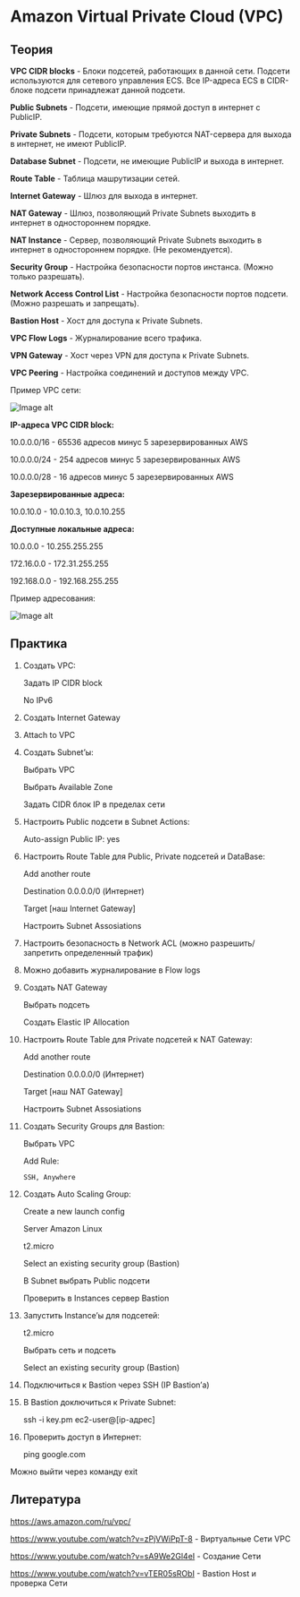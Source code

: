 # Amazon Virtual Private Cloud (VPC)

## Теория

**VPC CIDR blocks** - Блоки подсетей, работающих в данной сети. Подсети используются для сетевого управления ECS. Все IP-адреса ECS в CIDR-блоке подсети принадлежат данной подсети.

**Public Subnets** - Подсети, имеющие прямой доступ в интернет с PublicIP.

**Private Subnets** - Подсети, которым требуются NAT-сервера для выхода в интернет, не имеют PublicIP.

**Database Subnet** - Подсети, не имеющие PublicIP и выхода в интернет.

**Route Table** - Таблица машрутизации сетей.

**Internet Gateway** - Шлюз для выхода в интернет.

**NAT Gateway** - Шлюз, позволяющий Private Subnets выходить в интернет в одностороннем порядке.

**NAT Instance** - Сервер, позволяющий Private Subnets выходить в интернет в одностороннем порядке. (Не рекомендуется).

**Security Group** - Настройка безопасности портов инстанса. (Можно только разрешать).

**Network Access Control List** - Настройка безопасности портов подсети. (Можно разрешать и запрещать).

**Bastion Host** - Хост для доступа к Private Subnets.

**VPC Flow Logs** - Журналирование всего трафика.

**VPN Gateway** - Хост через VPN для доступа к Private Subnets.

**VPC Peering** - Настройка соединений и доступов между VPC.

Пример VPC сети:

![Image alt](https://docs.google.com/drawings/d/e/2PACX-1vSwj9UMO2qntCrLJhFNtehG5Q8uUNrmJL_iY6T9kPHvuQwh7skTLNj5o5EyaVB2qokWm7sG0dJhjyW5/pub?w=563&h=346)

**IP-адреса VPC CIDR block:**

10.0.0.0/16 - 65536 адресов минус 5 зарезервированных AWS

10.0.0.0/24 - 254 адресов минус 5 зарезервированных AWS

10.0.0.0/28 - 16 адресов минус 5 зарезервированных AWS

**Зарезервированные адреса:**

10.0.10.0 - 10.0.10.3, 10.0.10.255

**Доступные локальные адреса:**

10.0.0.0 - 10.255.255.255

172.16.0.0 - 172.31.255.255

192.168.0.0 - 192.168.255.255

Пример адресования:

![Image alt](https://docs.google.com/drawings/d/e/2PACX-1vSzzPsGVaSFq7LFm5iygHvM9mWKumBD9EMlp-KSY2QQ2Q4uQu1WKhsxy7zoKkCRtW1MrgZ4bZ-s3NVh/pub?w=413&h=131)

## Практика

1. Создать VPC:

    Задать IP CIDR block
    
    No IPv6
    
2. Создать Internet Gateway
3. Attach to VPC
4. Создать Subnet’ы:

    Выбрать VPC
    
    Выбрать Available Zone
    
    Задать CIDR блок IP в пределах сети
    
5. Настроить Public подсети в Subnet Actions:

    Auto-assign Public IP: yes
    
6. Настроить Route Table для Public, Private подсетей и DataBase:

    Add another route
    
    Destination 0.0.0.0/0 (Интернет)
    
    Target [наш Internet Gateway]
    
    Настроить Subnet Assosiations
    
7. Настроить безопасность в Network ACL (можно разрешить/запретить определенный трафик)
8. Можно добавить журналирование в Flow logs
9. Создать NAT Gateway

    Выбрать подсеть
    
    Создать Elastic IP Allocation
    
10. Настроить Route Table для Private подсетей к NAT Gateway:

    Add another route
    
    Destination 0.0.0.0/0 (Интернет)
    
    Target [наш NAT Gateway]
    
    Настроить Subnet Assosiations
    
11. Создать Security Groups для Bastion:

    Выбрать VPC
    
    Add Rule:
    
        SSH, Anywhere
        
12. Создать Auto Scaling Group:

    Create a new launch config
    
    Server Amazon Linux
    
    t2.micro
    
    Select an existing security group (Bastion)
    
    В Subnet выбрать Public подсети
    
    Проверить в Instances сервер Bastion
    
13. Запустить Instance’ы для подсетей:

    t2.micro
    
    Выбрать сеть и подсеть
    
    Select an existing security group (Bastion)
    
14. Подключиться к Bastion через SSH (IP Bastion’а)
15. В Bastion доключиться к Private Subnet:

    ssh -i key.pm ec2-user@[ip-адрес]
    
16. Проверить доступ в Интернет:

    ping google.com
    
Можно выйти через команду exit

## Литература

https://aws.amazon.com/ru/vpc/

https://www.youtube.com/watch?v=zPjVWiPpT-8 - Виртуальные Сети VPC

https://www.youtube.com/watch?v=sA9We2Gl4eI - Создание Сети

https://www.youtube.com/watch?v=vTER05sRObI - Bastion Host и проверка Сети
